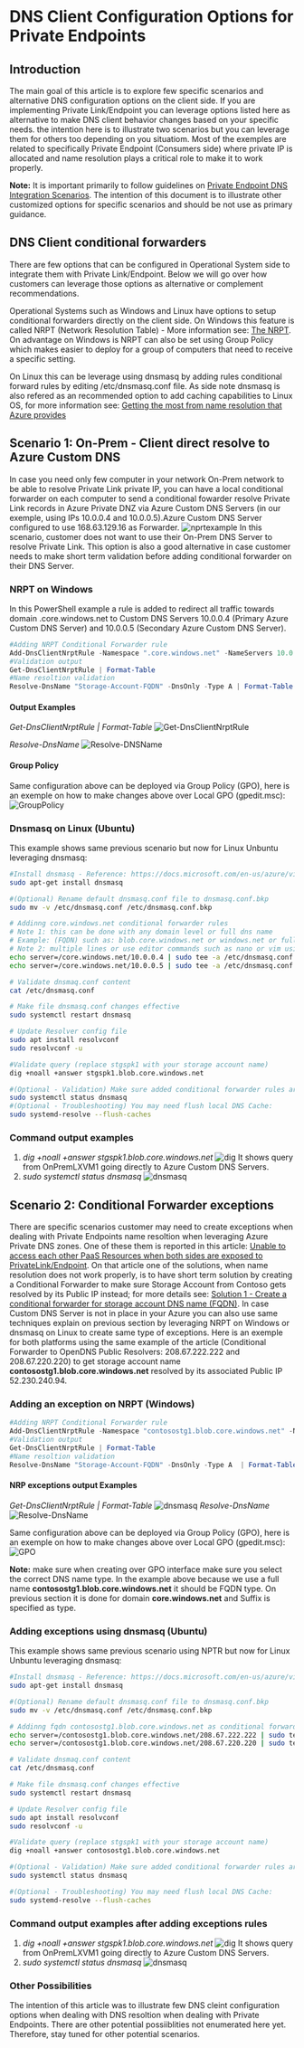 # DNS Client Configuration Options for Private Endpoints

## Introduction

The main goal of this article is to explore few specific scenarios and alternative DNS configuration options on the client side. If you are implementing Private Link/Endpoint you can leverage options listed here as alternative to make DNS client behavior changes based on your specific needs. the intention here is to illustrate two scenarios but you can leverage them for others too depending on you situatiom. Most of the exemples are related to specifically Private Endpoint (Consumers side) where private IP is allocated and name resolution plays a critical role to make it to work properly.

**Note:** It is important primarily to follow guidelines on [Private Endpoint DNS Integration Scenarios](https://github.com/dmauser/PrivateLink/tree/master/DNS-Integration-Scenarios). The intention of this document is to illustrate other customized options for specific scenarios and should be not use as primary guidance.

## DNS Client conditional forwarders

There are few options that can be configured in Operational System side to integrate them with Private Link/Endpoint. Below we will go over how customers can leverage those options as alternative or complement recommendations.

Operational Systems such as Windows and Linux have options to setup conditional forwarders directly on the client side.
On Windows this feature is called NRPT (Network Resolution Table) - More information see: [The NRPT](https://docs.microsoft.com/en-us/previous-versions/windows/it-pro/windows-server-2012-R2-and-2012/dn593632(v=ws.11)). On advantage on Windows is NRPT can also be set using Group Policy which makes easier to deploy for a group of computers that need to receive a specific setting.

On Linux this can be leverage using dnsmasq by adding rules conditional forward rules by editing /etc/dnsmasq.conf file. As side note dnsmasq is also refered as an recommended option to add caching capabilities to Linux OS, for more information see: [Getting the most from name resolution that Azure provides](https://docs.microsoft.com/en-us/azure/virtual-machines/linux/azure-dns#getting-the-most-from-name-resolution-that-azure-provides)

## Scenario 1: On-Prem - Client direct resolve to Azure Custom DNS

In case you need only few computer in your network On-Prem network to be able to resolve Private Link private IP, you can have a local conditional forwarder on each computer to send a conditional fowarder resolve Private Link records in Azure Private DNZ via Azure Custom DNS Servers (in our exemple, using IPs 10.0.0.4 and 10.0.0.5).Azure Custom DNS Server configured to use 168.63.129.16 as Forwarder.
![nprtexample][nrptexample]
In this scenario, customer does not want to use their On-Prem DNS Server to resolve Private Link. This option is also a good alternative in case customer needs to make short term validation before adding conditional forwarder on their DNS Server.

### NRPT on Windows

In this PowerShell example a rule is added to redirect all traffic towards domain .core.windows.net to Custom DNS Servers 10.0.0.4 (Primary Azure Custom DNS Server) and 10.0.0.5 (Secondary Azure Custom DNS Server).

```Powershell
#Adding NRPT Conditional Forwarder rule
Add-DnsClientNrptRule -Namespace ".core.windows.net" -NameServers 10.0.0.4, 10.0.0.5
#Validation output
Get-DnsClientNrptRule | Format-Table
#Name resoltion validation
Resolve-DnsName "Storage-Account-FQDN" -DnsOnly -Type A | Format-Table -AutoSize
```

#### Output Examples

*Get-DnsClientNrptRule | Format-Table*
![Get-DnsClientNrptRule][image1]

*Resolve-DnsName*
![Resolve-DNSName][image2]

#### Group Policy

Same configuration above can be deployed via Group Policy (GPO), here is an exemple on how to make changes above over Local GPO (gpedit.msc):
![GroupPolicy][image3]

### Dnsmasq on Linux (Ubuntu)

This example shows same previous scenario but now for Linux  Unbuntu leveraging dnsmasq:

```Bash
#Install dnsmasq - Reference: https://docs.microsoft.com/en-us/azure/virtual-machines/linux/azure-dns
sudo apt-get install dnsmasq

#(Optional) Rename default dnsmasq.conf file to dnsmasq.conf.bkp
sudo mv -v /etc/dnsmasq.conf /etc/dnsmasq.conf.bkp

# Addinng core.windows.net conditional forwarder rules
# Note 1: this can be done with any domain level or full dns name 
# Example: (FQDN) such as: blob.core.windows.net or windows.net or full storageaccount fqdn, i.e. stgspk1.blob.core.windows.net)
# Note 2: multiple lines or use editor commands such as nano or vim using example above: server=/FQDN-or-domain/FW-DNSServer
echo server=/core.windows.net/10.0.0.4 | sudo tee -a /etc/dnsmasq.conf
echo server=/core.windows.net/10.0.0.5 | sudo tee -a /etc/dnsmasq.conf

# Validate dnsmaq.conf content
cat /etc/dnsmasq.conf

# Make file dnsmasq.conf changes effective
sudo systemctl restart dnsmasq

# Update Resolver config file
sudo apt install resolvconf
sudo resolvconf -u

#Validate query (replace stgspk1 with your storage account name)
dig +noall +answer stgspk1.blob.core.windows.net

#(Optional - Validation) Make sure added conditional forwarder rules are effective on dnsmasq
sudo systemctl status dnsmasq
#(Optional - Troubleshooting) You may need flush local DNS Cache:
sudo systemd-resolve --flush-caches
```

### Command output examples

1) *dig +noall +answer stgspk1.blob.core.windows.net*
![dig][image4]
It shows query from OnPremLXVM1 going directly to Azure Custom DNS Servers.
2) *sudo systemctl status dnsmasq*
![dnsmasq][image5]

## Scenario 2: Conditional Forwarder exceptions

There are specific scenarios customer may need to create exceptions when dealing with Private Endpoints name resoltion when leveraging Azure Private DNS zones. One of these them is reported in this article: [Unable to access each other PaaS Resources when both sides are exposed to PrivateLink/Endpoint](https://github.com/dmauser/PrivateLink/tree/master/Issue-Customer-Unable-to-Access-PaaS-AfterPrivateLink). On that article one of the solutions, when name resolution does not work properly, is to have short term solution by creating a Conditional Forwarder to make sure Storage Account from Contoso gets resolved by its Public IP instead; for more details see: [Solution 1 - Create a conditional forwarder for storage account DNS name (FQDN)](https://github.com/dmauser/PrivateLink/tree/master/Issue-Customer-Unable-to-Access-PaaS-AfterPrivateLink#solution-1---create-a-conditional-forwarder-for-storage-account-dns-name-fqdn).
In case Custom DNS Server is not in place in your Azure you can also use same techniques explain on previous section by leveraging NRPT on Windows or dnsmasq on Linux to create same type of exceptions. Here is an exemple for both platforms using the same example of the article (Conditional Forwarder to OpenDNS Public Resolvers: 208.67.222.222 and 208.67.220.220) to get storage account name **contosostg1.blob.core.windows.net** resolved by its associated Public IP 52.230.240.94.

### Adding an exception on NRPT (Windows)

```Powershell
#Adding NRPT Conditional Forwarder rule
Add-DnsClientNrptRule -Namespace "contosostg1.blob.core.windows.net" -NameServers 208.67.222.222, 208.67.220.220
#Validation output
Get-DnsClientNrptRule | Format-Table
#Name resoltion validation
Resolve-DnsName "Storage-Account-FQDN" -DnsOnly -Type A  | Format-Table -AutoSize
```

#### NRP exceptions output Examples

*Get-DnsClientNrptRule | Format-Table*
![dnsmasq][image6]
*Resolve-DnsName*
![Resolve-DnsName][image7]

Same configuration above can be deployed via Group Policy (GPO), here is an exemple on how to make changes above over Local GPO (gpedit.msc):
![GPO][image8]

**Note:** make sure when creating over GPO interface make sure you select the correct DNS name type. In the example above because we use a full name **contosostg1.blob.core.windows.net** it should be FQDN type. On previous section it is done for domain **core.windows.net** and Suffix is specified as type.  

### Adding exceptions using dnsmasq (Ubuntu)

This example shows same previous scenario using NPTR but now for Linux  Unbuntu leveraging dnsmasq:

```Bash
#Install dnsmasq - Reference: https://docs.microsoft.com/en-us/azure/virtual-machines/linux/azure-dns
sudo apt-get install dnsmasq

#(Optional) Rename default dnsmasq.conf file to dnsmasq.conf.bkp
sudo mv -v /etc/dnsmasq.conf /etc/dnsmasq.conf.bkp

# Addinng fqdn contosostg1.blob.core.windows.net as conditional forwarder
echo server=/contosostg1.blob.core.windows.net/208.67.222.222 | sudo tee -a /etc/dnsmasq.conf
echo server=/contosostg1.blob.core.windows.net/208.67.220.220 | sudo tee -a /etc/dnsmasq.conf

# Validate dnsmaq.conf content
cat /etc/dnsmasq.conf

# Make file dnsmasq.conf changes effective
sudo systemctl restart dnsmasq

# Update Resolver config file
sudo apt install resolvconf
sudo resolvconf -u

#Validate query (replace stgspk1 with your storage account name)
dig +noall +answer contosostg1.blob.core.windows.net

#(Optional - Validation) Make sure added conditional forwarder rules are effective on dnsmasq
sudo systemctl status dnsmasq

#(Optional - Troubleshooting) You may need flush local DNS Cache:
sudo systemd-resolve --flush-caches
```

### Command output examples after adding exceptions rules

1) *dig +noall +answer stgspk1.blob.core.windows.net*
![dig][image9]
It shows query from OnPremLXVM1 going directly to Azure Custom DNS Servers.
2) *sudo systemctl status dnsmasq*
![dnsmasq][image10]

### Other Possibilities

The intention of this article was to illustrate few DNS cleint configuration options when dealing with DNS resoltion when dealing with Private Endpoints. There are other potential possiiblities not enumerated here yet. Therefore, stay tuned for other potential scenarios.  

[image1]: ./media/image1.png
[image2]: ./media/image2.png
[image3]: ./media/image3.png
[image4]: ./media/image4.png
[image5]: ./media/image5.png
[image6]: ./media/image6.png
[image7]: ./media/image7.png
[image8]: ./media/image8.png
[image9]: ./media/image9.png
[image10]: ./media/image10.png
[nrptexample]: ./media/nrptexample.png